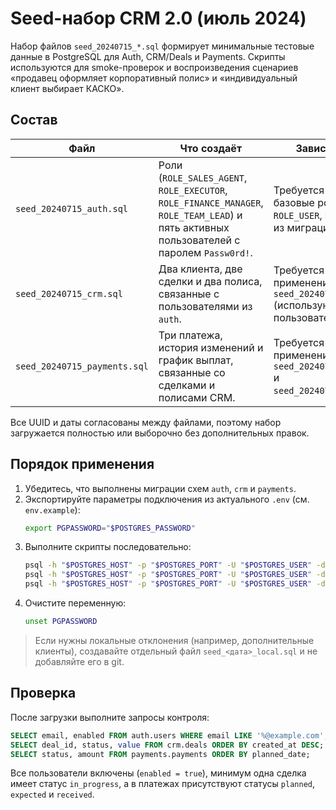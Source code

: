 # Seed-набор CRM 2.0 (июль 2024)

Набор файлов `seed_20240715_*.sql` формирует минимальные тестовые данные в PostgreSQL для Auth, CRM/Deals и Payments. Скрипты используются для smoke-проверок и воспроизведения сценариев «продавец оформляет корпоративный полис» и «индивидуальный клиент выбирает КАСКО».

## Состав

| Файл | Что создаёт | Зависимости |
| --- | --- | --- |
| `seed_20240715_auth.sql` | Роли (`ROLE_SALES_AGENT`, `ROLE_EXECUTOR`, `ROLE_FINANCE_MANAGER`, `ROLE_TEAM_LEAD`) и пять активных пользователей с паролем `Passw0rd!`. | Требуется схема `auth`, базовые роли `ROLE_USER`, `ROLE_ADMIN` из миграций. |
| `seed_20240715_crm.sql` | Два клиента, две сделки и два полиса, связанные с пользователями из `auth`. | Требуется успешное применение `seed_20240715_auth.sql` (используются UUID пользователей). |
| `seed_20240715_payments.sql` | Три платежа, история изменений и график выплат, связанные со сделками и полисами CRM. | Требуется применение `seed_20240715_auth.sql` и `seed_20240715_crm.sql`. |

Все UUID и даты согласованы между файлами, поэтому набор загружается полностью или выборочно без дополнительных правок.

## Порядок применения

1. Убедитесь, что выполнены миграции схем `auth`, `crm` и `payments`.
2. Экспортируйте параметры подключения из актуального `.env` (см. `env.example`):
   ```bash
   export PGPASSWORD="$POSTGRES_PASSWORD"
   ```
3. Выполните скрипты последовательно:
   ```bash
   psql -h "$POSTGRES_HOST" -p "$POSTGRES_PORT" -U "$POSTGRES_USER" -d "$POSTGRES_DB" -v ON_ERROR_STOP=1 -f backups/postgres/seeds/seed_20240715_auth.sql
   psql -h "$POSTGRES_HOST" -p "$POSTGRES_PORT" -U "$POSTGRES_USER" -d "$POSTGRES_DB" -v ON_ERROR_STOP=1 -f backups/postgres/seeds/seed_20240715_crm.sql
   psql -h "$POSTGRES_HOST" -p "$POSTGRES_PORT" -U "$POSTGRES_USER" -d "$POSTGRES_DB" -v ON_ERROR_STOP=1 -f backups/postgres/seeds/seed_20240715_payments.sql
   ```
4. Очистите переменную:
   ```bash
   unset PGPASSWORD
   ```

> Если нужны локальные отклонения (например, дополнительные клиенты), создавайте отдельный файл `seed_<дата>_local.sql` и не добавляйте его в git.

## Проверка

После загрузки выполните запросы контроля:

```sql
SELECT email, enabled FROM auth.users WHERE email LIKE '%@example.com';
SELECT deal_id, status, value FROM crm.deals ORDER BY created_at DESC;
SELECT status, amount FROM payments.payments ORDER BY planned_date;
```

Все пользователи включены (`enabled = true`), минимум одна сделка имеет статус `in_progress`, а в платежах присутствуют статусы `planned`, `expected` и `received`.
